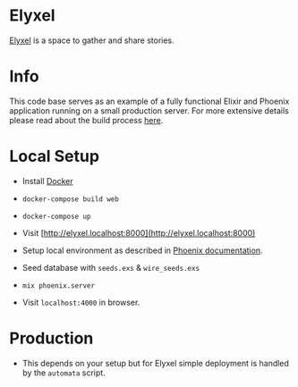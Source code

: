 # Elyxel

[Elyxel](https://www.elyxel.com) is a space to gather and share stories.

# Info

This code base serves as an example of a fully functional Elixir and Phoenix application running on a small production server. For more extensive details please read about the build process [here](http://www.achariam.com/elyxel).

# Local Setup

- Install [Docker](https://docs.docker.com/engine/installation/#supported-platforms)
- `docker-compose build web`
- `docker-compose up`
- Visit [http://elyxel.localhost:8000](http://elyxel.localhost:8000)

- Setup local environment as described in [Phoenix documentation](https://hexdocs.pm/phoenix/installation.html#content).
- Seed database with `seeds.exs` & `wire_seeds.exs`
- `mix phoenix.server`
- Visit `localhost:4000` in browser.

# Production

- This depends on your setup but for Elyxel simple deployment is handled by the `automata` script.

